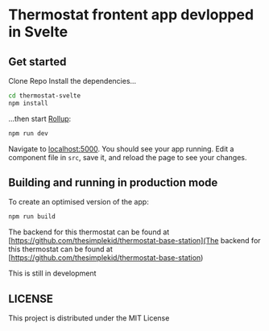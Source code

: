 # Thermostat frontent app devlopped in Svelte

## Get started
Clone Repo
Install the dependencies...

```bash
cd thermostat-svelte
npm install
```

...then start [Rollup](https://rollupjs.org):

```bash
npm run dev
```

Navigate to [localhost:5000](http://localhost:5000). You should see your app running. Edit a component file in `src`, save it, and reload the page to see your changes.

## Building and running in production mode

To create an optimised version of the app:

```bash
npm run build
```

The backend for this thermostat can be found at [https://github.com/thesimplekid/thermostat-base-station](The backend for this thermostat can be found at [https://github.com/thesimplekid/thermostat-base-station)

This is still in development

## LICENSE

This project is distributed under the MIT License
